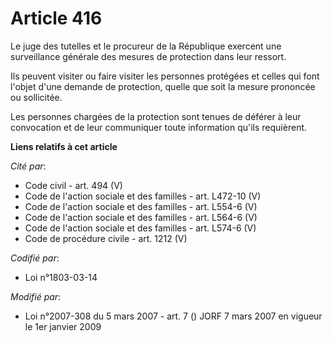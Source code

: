 # Article 416

Le juge des tutelles et le procureur de la République exercent une surveillance générale des mesures de protection dans leur
ressort.

Ils peuvent visiter ou faire visiter les personnes protégées et celles qui font l'objet d'une demande de protection, quelle
que soit la mesure prononcée ou sollicitée.

Les personnes chargées de la protection sont tenues de déférer à leur convocation et de leur communiquer toute information
qu'ils requièrent.

**Liens relatifs à cet article**

_Cité par_:

  - Code civil - art. 494 (V)
  - Code de l'action sociale et des familles - art. L472-10 (V)
  - Code de l'action sociale et des familles - art. L554-6 (V)
  - Code de l'action sociale et des familles - art. L564-6 (V)
  - Code de l'action sociale et des familles - art. L574-6 (V)
  - Code de procédure civile - art. 1212 (V)

_Codifié par_:

  - Loi n°1803-03-14

_Modifié par_:

  - Loi n°2007-308 du 5 mars 2007 - art. 7 () JORF 7 mars 2007 en vigueur le 1er janvier 2009
